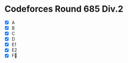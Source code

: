 # Codeforces Round 685 Div.2

- [x] A
- [x] B
- [x] C
- [x] D
- [x] E1
- [x] E2
- [x] F:bookmark_tabs:
